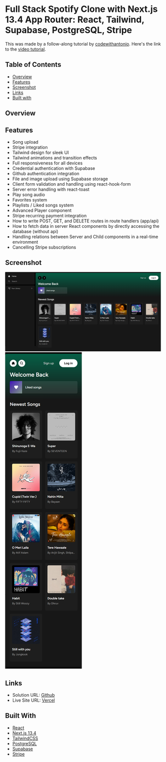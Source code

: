 # Full Stack Spotify Clone with Next.js 13.4 App Router: React, Tailwind, Supabase, PostgreSQL, Stripe
This was made by a follow-along tutorial by [codewithantonio](https://www.codewithantonio.com/projects/spotify). Here's the link to the [video tutorial](https://youtu.be/2aeMRB8LL4o).

## Table of Contents
* [Overview](https://github.com/Ashrita-Das/spotify-clone/#overview)
* [Features](https://github.com/Ashrita-Das/spotify-clone/#features)
* [Screenshot](https://github.com/Ashrita-Das/spotify-clone/#screenshot)
* [Links](https://github.com/Ashrita-Das/spotify-clone/#links)
* [Built with](https://github.com/Ashrita-Das/spotify-clone/#built-with)

## Overview
## Features
- Song upload
- Stripe integration
- Tailwind design for sleek UI
- Tailwind animations and transition effects
- Full responsiveness for all devices
- Credential authentication with Supabase
- Github authentication integration
- File and image upload using Supabase storage
- Client form validation and handling using react-hook-form
- Server error handling with react-toast
- Play song audio
- Favorites system
- Playlists / Liked songs system
- Advanced Player component
- Stripe recurring payment integration
- How to write POST, GET, and DELETE routes in route handlers (app/api)
- How to fetch data in server React components by directly accessing the database (without api)
- Handling relations between Server and Child components in a real-time environment
- Cancelling Stripe subscriptions

## Screenshot
![Desktop-screenshot](https://github.com/Ashrita-Das/spotify-clone/blob/main/screenshot/Spotify-Clone-desktop.png)
![Mobile-screenshot](https://github.com/Ashrita-Das/spotify-clone/blob/main/screenshot/Spotify-Clone-mobile.png)

## Links
- Solution URL: [Github](https://github.com/Ashrita-Das/spotify-clone)
- Live Site URL: [Vercel](https://spotify-clone-chi-two.vercel.app/)

## Built With
- [React](https://react.dev/)
- [Next.js 13.4](https://nextjs.org/)
- [TailwindCSS](https://tailwindcss.com/)
- [PostgreSQL](https://www.postgresql.org/)
- [Supabase](https://supabase.com/)
- [Stripe](https://stripe.com/)
